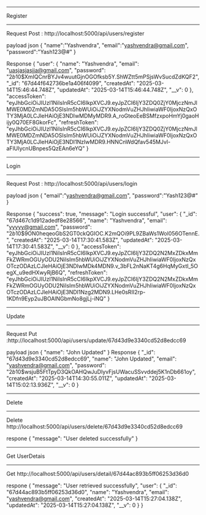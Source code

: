 ___________________________________________________________________________________
Register
___________________________________________________________________________________
Request Post :  http://localhost:5000/api/users/register

payload json
{
    "name":"Yashvendra",
    "email":"yashvendra@gmail.com",
    "password":"Yash123@#"
}

Response
{
    "user": {
        "name": "Yashvendra",
        "email": "uasjasjasjja@gmail.com",
        "password": "$2b$10$XmIQCnrBYJv4wuutGjnOGOfksb5Y.ShWZtt5mPSjsWvSucdZdKQF2",
        "_id": "67d44f642736be1a406f4099",
        "createdAt": "2025-03-14T15:46:44.748Z",
        "updatedAt": "2025-03-14T15:46:44.748Z",
        "__v": 0
    },
    "accessToken": "eyJhbGciOiJIUzI1NiIsInR5cCI6IkpXVCJ9.eyJpZCI6IjY3ZDQ0ZjY0MjczNmJlMWE0MDZmNDA5OSIsIm5hbWUiOiJZYXNodmVuZHJhIiwiaWF0IjoxNzQxOTY3MjA0LCJleHAiOjE3NDIwMDMyMDR9.A_roGteoEeBSMfzxpoHmYj0gaoHijy0Q70EF8GkorFc",
    "refreshToken": "eyJhbGciOiJIUzI1NiIsInR5cCI6IkpXVCJ9.eyJpZCI6IjY3ZDQ0ZjY0MjczNmJlMWE0MDZmNDA5OSIsIm5hbWUiOiJZYXNodmVuZHJhIiwiaWF0IjoxNzQxOTY3MjA0LCJleHAiOjE3NDI1NzIwMDR9.HNNCnWdQfav545MJvl-aFlUIycnUBnpes5QzEAn6eYQ"
}
___________________________________________________________________________________
Login
___________________________________________________________________________________
Request Post : http://localhost:5000/api/users/login

payload json
{
     "email":"yashvendra@gmail.com",
    "password":"Yash123@#"
}

Response
{
    "success": true,
    "message": "Login successful",
    "user": {
        "_id": "67d467c1d912adedf8e28566",
        "name": "Yashvendra",
        "email": "yyyyy@gmail.com",
        "password": "$2b$10$9ON0heqeoGbS2GT0ckQGIOC.K2mQOi9PL9ZBaWs1Wol056OTennE.",
        "createdAt": "2025-03-14T17:30:41.583Z",
        "updatedAt": "2025-03-14T17:30:41.583Z",
        "__v": 0
    },
    "accessToken": "eyJhbGciOiJIUzI1NiIsInR5cCI6IkpXVCJ9.eyJpZCI6IjY3ZDQ2N2MxZDkxMmFkZWRmOGUyODU2NiIsIm5hbWUiOiJZYXNodmVuZHJhIiwiaWF0IjoxNzQxOTczODAzLCJleHAiOjE3NDIwMDk4MDN9.v_3bFL2nNaKT4g6HqMyGxtI_5OegX_u9edHXwyRjB6Q",
    "refreshToken": "eyJhbGciOiJIUzI1NiIsInR5cCI6IkpXVCJ9.eyJpZCI6IjY3ZDQ2N2MxZDkxMmFkZWRmOGUyODU2NiIsIm5hbWUiOiJZYXNodmVuZHJhIiwiaWF0IjoxNzQxOTczODAzLCJleHAiOjE3NDI1Nzg2MDN9.LHe0sRII2rp-1KDfn9Eyp2uJBOAlNGbmNo8gjLj-iNQ"
}
___________________________________________________________________________________
Update
___________________________________________________________________________________
Request Put :http://localhost:5000/api/users/update/67d43d9e3340cd52d8edcc69

payload json
{
  "name": "John Updated"
}
Response
{
    "_id": "67d43d9e3340cd52d8edcc69",
    "name": "John Updated",
    "email": "yashvendra@gmail.com",
    "password": "$2b$10$wsjuB5FtTpyD3QkOAHQwJuDlyvFjsUWacuSSvvddej5K1nDb661oy",
    "createdAt": "2025-03-14T14:30:55.011Z",
    "updatedAt": "2025-03-14T15:02:13.936Z",
    "__v": 0
}
__________________________________________________________________________________
Delete
_______________________________________________________________________________
Delete http://localhost:5000/api/users/delete/67d43d9e3340cd52d8edcc69

respone
{
    "message": "User deleted successfully"
}
__________________________________________________________________________________
Get UserDetais
_______________________________________________________________________________
Get http://localhost:5000/api/users/detail/67d44ac893b5ff06253d36d0

respone
{
    "message": "User retrieved successfully",
    "user": {
        "_id": "67d44ac893b5ff06253d36d0",
        "name": "Yashvendra",
        "email": "yashvendra@gmail.com",
        "createdAt": "2025-03-14T15:27:04.138Z",
        "updatedAt": "2025-03-14T15:27:04.138Z",
        "__v": 0
    }
}